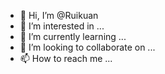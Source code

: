 - 👋 Hi, I’m @Ruikuan
- 👀 I’m interested in ...
- 🌱 I’m currently learning ...
- 💞️ I’m looking to collaborate on ...
- 📫 How to reach me ...

<!---
Ruikuan/Ruikuan is a ✨ special ✨ repository because its `README.md` (this file) appears on your GitHub profile.
You can click the Preview link to take a look at your changes.
--->
